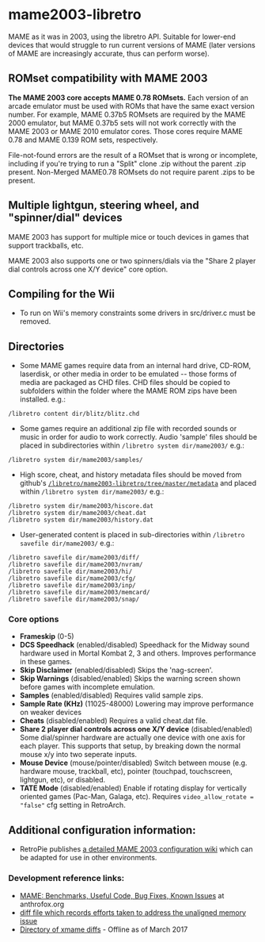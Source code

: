 # mame2003-libretro
MAME as it was in 2003, using the libretro API. Suitable for lower-end devices that would struggle to run current versions of MAME (later versions of MAME are increasingly accurate, thus can perform worse).

## ROMset compatibility with MAME 2003
**The MAME 2003 core accepts MAME 0.78 ROMsets.** Each version of an arcade emulator must be used with ROMs that have the same exact version number. For example, MAME 0.37b5 ROMsets are required by the MAME 2000 emulator, but MAME 0.37b5 sets will not work correctly with the MAME 2003 or MAME 2010 emulator cores. Those cores require MAME 0.78 and MAME 0.139 ROM sets, respectively.

File-not-found errors are the result of a ROMset that is wrong or incomplete, including if you're trying to run a "Split" clone .zip without the parent .zip present. Non-Merged MAME0.78 ROMsets do not require parent .zips to be present.

## Multiple lightgun, steering wheel, and "spinner/dial" devices
MAME 2003 has support for multiple mice or touch devices in games that support trackballs, etc.

MAME 2003 also supports one or two spinners/dials via the "Share 2 player dial controls across one X/Y device" core option.

## Compiling for the Wii
* To run on Wii's memory constraints some drivers in src/driver.c must be removed.

## Directories
* Some MAME games require data from an internal hard drive, CD-ROM, laserdisk, or other media in order to be emulated -- those forms of media are packaged as CHD files. CHD files should be copied to subfolders within the folder where the MAME ROM zips have been installed. e.g.:
```
/libretro content dir/blitz/blitz.chd
```
* Some games require an additional zip file with recorded sounds or music in order for audio to work correctly. Audio 'sample' files should be placed in subdirectories within `/libretro system dir/mame2003/` e.g.:
```
/libretro system dir/mame2003/samples/
```
* High score, cheat, and history metadata files should be moved from github's [`/libretro/mame2003-libretro/tree/master/metadata`](https://github.com/libretro/mame2003-libretro/tree/master/metadata) and placed within `/libretro system dir/mame2003/` e.g.:
```
/libretro system dir/mame2003/hiscore.dat
/libretro system dir/mame2003/cheat.dat
/libretro system dir/mame2003/history.dat
```
* User-generated content is placed in sub-directories within `/libretro savefile dir/mame2003/` e.g.:
```
/libretro savefile dir/mame2003/diff/
/libretro savefile dir/mame2003/nvram/
/libretro savefile dir/mame2003/hi/
/libretro savefile dir/mame2003/cfg/
/libretro savefile dir/mame2003/inp/
/libretro savefile dir/mame2003/memcard/
/libretro savefile dir/mame2003/snap/
```

### Core options
* **Frameskip** (0-5)
* **DCS Speedhack** (enabled/disabled)
  Speedhack for the Midway sound hardware used in Mortal Kombat 2, 3 and others. Improves performance in these games.
* **Skip Disclaimer** (enabled/disabled)
  Skips the 'nag-screen'.
* **Skip Warnings** (disabled/enabled)
  Skips the warning screen shown before games with incomplete emulation.
* **Samples** (enabled/disabled)
  Requires valid sample zips.
* **Sample Rate (KHz)** (11025-48000)
  Lowering may improve performance on weaker devices
* **Cheats** (disabled/enabled)
  Requires a valid cheat.dat file.
* **Share 2 player dial controls across one X/Y device** (disabled/enabled)
  Some dial/spinner hardware are actually one device with one axis for each player. This supports that setup, by breaking down the normal mouse x/y into two seperate inputs.
* **Mouse Device** (mouse/pointer/disabled)
  Switch between mouse (e.g. hardware mouse, trackball, etc), pointer (touchpad, touchscreen, lightgun, etc), or disabled.
* **TATE Mode** (disabled/enabled)
  Enable if rotating display for vertically oriented games (Pac-Man, Galaga, etc). Requires `video_allow_rotate = "false"` cfg setting in RetroArch.

## Additional configuration information:
 * RetroPie publishes [a detailed MAME 2003 configuration wiki](https://github.com/RetroPie/RetroPie-Setup/wiki/lr-mame2003) which can be adapted for use in other environments.
 
### Development reference links:
 * [MAME: Benchmarks, Useful Code, Bug Fixes, Known Issues](http://www.anthrofox.org/code/mame/index.html) at anthrofox.org
 * [diff file which records efforts taken to address the unaligned memory issue](https://code.oregonstate.edu/svn/dsp_bd/uclinux-dist/trunk/user/games/xmame/xmame-0.106/src/unix/contrib/patches/word-align-patch)
 * [Directory of xmame diffs](http://web.archive.org/web/20090718202532/http://www.filewatcher.com/b/ftp/ftp.zenez.com/pub/mame/xmame.0.0.html) - Offline as of March 2017

